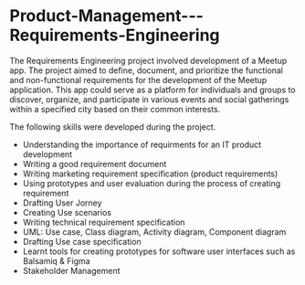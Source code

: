 # Product-Management---Requirements-Engineering
The Requirements Engineering project involved development of a Meetup app. The project aimed to define, document, and prioritize the functional and non-functional requirements for the development of the Meetup application. This app could serve as a platform for individuals and groups to discover, organize, and participate in various events and social gatherings within a specified city based on their common interests. 

The following skills were developed during the project.
 - Understanding the importance of requirments for an IT product development
 - Writing a good requirement document
 - Writing marketing requirement specification (product requirements)
 - Using prototypes and user evaluation during the process of creating requirement
 - Drafting User Jorney
 - Creating Use scenarios
 - Writing technical requirement specification
 - UML: Use case, Class diagram, Activity diagram, Component diagram
 - Drafting Use case specification
 - Learnt tools for creating prototypes for software user interfaces such as Balsamiq & Figma
 - Stakeholder Management


